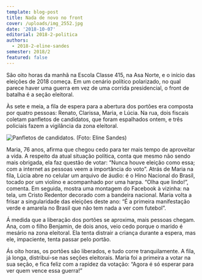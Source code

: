 ```yaml
---
template: blog-post
title: Nada de novo no front
cover: /uploads/img_2552.jpg
date: '2018-10-07'
editorial: 2018-2-politica
authors:
  - 2018-2-eline-sandes
semester: 2018/2
featured: false
---
```

São oito horas da manhã na Escola Classe 415, na Asa Norte, e o início das eleições de 2018 começa. Em um cenário político polarizado, no qual parece haver uma guerra em vez de uma corrida presidencial, o front de batalha é a seção eleitoral.

Às sete e meia, a fila de espera para a abertura dos portões era composta por quatro pessoas: Renato, Clarissa, Maria, e Lúcia. Na rua, dois fiscais coletam panfletos de candidatos, que foram espalhados ontem, e três policiais fazem a vigilância da zona eleitoral.



![Panfletos de candidatos. (Foto: Eline Sandes)](/uploads/img_2552.jpg)



Maria, 76 anos, afirma que chegou cedo para ter mais tempo de aproveitar a vida. A respeito da atual situação política, conta que mesmo não sendo mais obrigada, ela faz questão de votar: “Nunca houve eleição como essa; com a internet as pessoas veem a importância do voto”. Atrás de Maria na fila, Lúcia abre no celular um arquivo de áudio: é o Hino Nacional do Brasil, tocado por um violino e acompanhado por uma harpa. “Olha que lindo!”, comenta. Em seguida, mostra uma montagem do Facebook à vizinha: na tela, um Cristo Redentor decorado com a bandeira nacional. Maria volta a frisar a singularidade das eleições deste ano: “É a primeira manifestação verde e amarela no Brasil que não tem nada a ver com futebol”.


Á medida que a liberação dos portões se aproxima, mais pessoas chegam. Ana, com o filho Benjamin, de dois anos, veio cedo porque o marido é mesário na zona eleitoral. Ela tenta distrair a criança durante a espera, mas ele, impaciente, tenta passar pelo portão.

Ás oito horas, os portões são liberados, e tudo corre tranquilamente. A fila, já longa, distribui-se nas seções eleitorais. Maria foi a primeira a votar na sua seção, e fica feliz com a rapidez da votação: “Agora é só esperar para ver quem vence essa guerra!”
